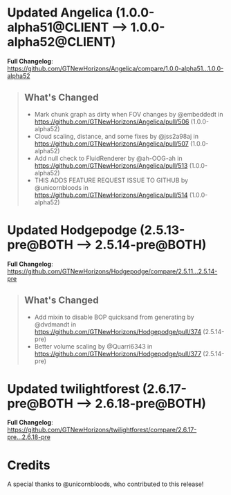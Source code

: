 # Updated Angelica (1.0.0-alpha51@CLIENT --> 1.0.0-alpha52@CLIENT)
**Full Changelog**: https://github.com/GTNewHorizons/Angelica/compare/1.0.0-alpha51...1.0.0-alpha52
>## What's Changed
> * Mark chunk graph as dirty when FOV changes by @embeddedt in https://github.com/GTNewHorizons/Angelica/pull/506 (1.0.0-alpha52)
> * Cloud scaling, distance, and some fixes by @jss2a98aj in https://github.com/GTNewHorizons/Angelica/pull/507 (1.0.0-alpha52)
> * Add null check to FluidRenderer by @ah-OOG-ah in https://github.com/GTNewHorizons/Angelica/pull/513 (1.0.0-alpha52)
> * THIS ADDS FEATURE REQUEST ISSUE TO GITHUB by @unicornbloods in https://github.com/GTNewHorizons/Angelica/pull/514 (1.0.0-alpha52)
>

# Updated Hodgepodge (2.5.13-pre@BOTH --> 2.5.14-pre@BOTH)
**Full Changelog**: https://github.com/GTNewHorizons/Hodgepodge/compare/2.5.11...2.5.14-pre
>## What's Changed
> * Add mixin to disable BOP quicksand from generating by @dvdmandt in https://github.com/GTNewHorizons/Hodgepodge/pull/374 (2.5.14-pre)
> * Better volume scaling by @Quarri6343 in https://github.com/GTNewHorizons/Hodgepodge/pull/377 (2.5.14-pre)
>

# Updated twilightforest (2.6.17-pre@BOTH --> 2.6.18-pre@BOTH)
**Full Changelog**: https://github.com/GTNewHorizons/twilightforest/compare/2.6.17-pre...2.6.18-pre

# Credits
A special thanks to @unicornbloods, who contributed to this release!